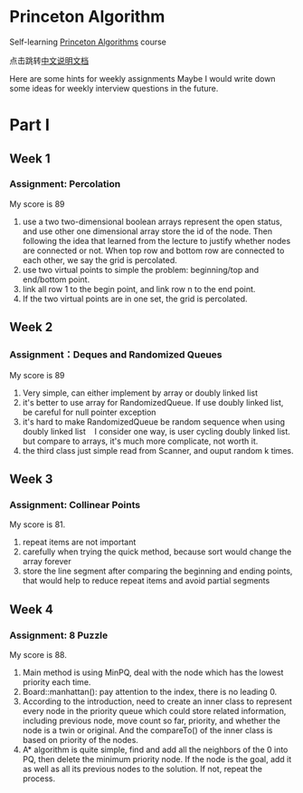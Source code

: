 # Princeton Algorithm
Self-learning [Princeton Algorithms](https://www.coursera.org/learn/algorithms-part1/home/welcome) course

点击跳转[中文说明文档](https://github.com/yogggithub/algorithm/blob/master/README_ZH_CN.md)

Here are some hints for weekly assignments
Maybe I would write down some ideas for weekly interview questions in the future.

# Part I

## Week 1

### Assignment: Percolation
My score is 89

1. use a two two-dimensional boolean arrays represent the open status, and use other one dimensional array store the id of the node. Then following the idea that learned from the lecture to justify whether nodes are connected or not. When top row and bottom row are connected to each other, we say the grid is percolated.
2. use two virtual points to simple the problem: beginning/top and end/bottom point.
3. link all row 1 to the begin point, and link row n to the end point.
4. If the two virtual points are in one set, the grid is percolated.

## Week 2

### Assignment：Deques and Randomized Queues
My score is 89

1. Very simple, can either implement by array or doubly linked list
2. it's better to use array for RandomizedQueue. If use doubly linked list, be careful for null pointer exception
3. it's hard to make RandomizedQueue be random sequence when using doubly linked list
   I consider one way, is user cycling doubly linked list. but compare to arrays, it's much more complicate, not worth it.
4. the third class just simple read from Scanner, and ouput random k times.

## Week 3

### Assignment: Collinear Points
My score is 81.

1. repeat items are not important
2. carefully when trying the quick method, because sort would change the array forever
3. store the line segment after comparing the beginning and ending points, that would help to reduce repeat items and avoid partial segments

## Week 4

### Assignment: 8 Puzzle
My score is 88.

1. Main method is using MinPQ, deal with the node which has the lowest priority each time.
3. Board::manhattan(): pay attention to the index, there is no leading 0.
2. According to the introduction, need to create an inner class to represent every node in the priority queue which could store related information, including previous node, move count so far, priority, and whether the node is a twin or original. And the compareTo() of the inner class is based on priority of the nodes.
4. A* algorithm is quite simple, find and add all the neighbors of the 0 into PQ, then delete the minimum priority node. If the node is the goal, add it as well as all its previous nodes to the solution. If not, repeat the process.
